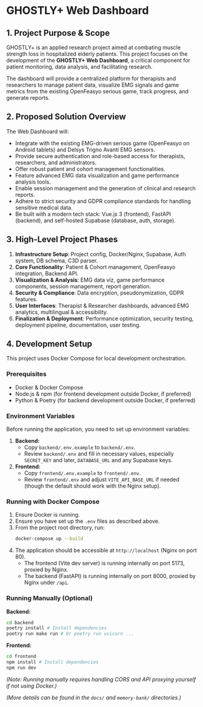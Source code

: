 # GHOSTLY+ Web Dashboard

## 1. Project Purpose & Scope

GHOSTLY+ is an applied research project aimed at combating muscle strength loss in hospitalized elderly patients. This project focuses on the development of the **GHOSTLY+ Web Dashboard**, a critical component for patient monitoring, data analysis, and facilitating research.

The dashboard will provide a centralized platform for therapists and researchers to manage patient data, visualize EMG signals and game metrics from the existing OpenFeasyo serious game, track progress, and generate reports.

## 2. Proposed Solution Overview

The Web Dashboard will:
- Integrate with the existing EMG-driven serious game (OpenFeasyo on Android tablets) and Delsys Trigno Avanti EMG sensors.
- Provide secure authentication and role-based access for therapists, researchers, and administrators.
- Offer robust patient and cohort management functionalities.
- Feature advanced EMG data visualization and game performance analysis tools.
- Enable session management and the generation of clinical and research reports.
- Adhere to strict security and GDPR compliance standards for handling sensitive medical data.
- Be built with a modern tech stack: Vue.js 3 (frontend), FastAPI (backend), and self-hosted Supabase (database, auth, storage).

## 3. High-Level Project Phases

1.  **Infrastructure Setup**: Project config, Docker/Nginx, Supabase, Auth system, DB schema, C3D parser.
2.  **Core Functionality**: Patient & Cohort management, OpenFeasyo integration, Backend API.
3.  **Visualization & Analysis**: EMG data viz, game performance components, session management, report generation.
4.  **Security & Compliance**: Data encryption, pseudonymization, GDPR features.
5.  **User Interfaces**: Therapist & Researcher dashboards, advanced EMG analytics, multilingual & accessibility.
6.  **Finalization & Deployment**: Performance optimization, security testing, deployment pipeline, documentation, user testing.

## 4. Development Setup

This project uses Docker Compose for local development orchestration.

### Prerequisites

- Docker & Docker Compose
- Node.js & npm (for frontend development outside Docker, if preferred)
- Python & Poetry (for backend development outside Docker, if preferred)

### Environment Variables

Before running the application, you need to set up environment variables:

1.  **Backend:**
    - Copy `backend/.env.example` to `backend/.env`.
    - Review `backend/.env` and fill in necessary values, especially `SECRET_KEY` and later, `DATABASE_URL` and any Supabase keys.
2.  **Frontend:**
    - Copy `frontend/.env.example` to `frontend/.env`.
    - Review `frontend/.env` and adjust `VITE_API_BASE_URL` if needed (though the default should work with the Nginx setup).

### Running with Docker Compose

1.  Ensure Docker is running.
2.  Ensure you have set up the `.env` files as described above.
3.  From the project root directory, run:
    ```bash
    docker-compose up --build
    ```
4.  The application should be accessible at `http://localhost` (Nginx on port 80).
    - The frontend (Vite dev server) is running internally on port 5173, proxied by Nginx.
    - The backend (FastAPI) is running internally on port 8000, proxied by Nginx under `/api`.

### Running Manually (Optional)

**Backend:**
```bash
cd backend
poetry install # Install dependencies
poetry run make run # Or poetry run uvicorn ...
```

**Frontend:**
```bash
cd frontend
npm install # Install dependencies
npm run dev
```
*(Note: Running manually requires handling CORS and API proxying yourself if not using Docker.)*

*(More details can be found in the `docs/` and `memory-bank/` directories.)* 